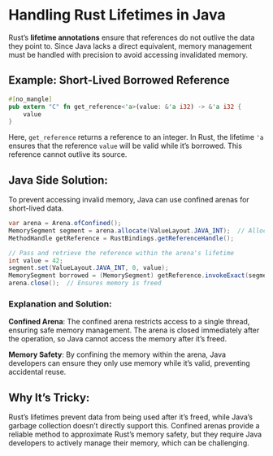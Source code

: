 # Handling Rust Lifetimes in Java

Rust’s **lifetime annotations** ensure that references do not outlive the data they point to. Since Java lacks a direct equivalent, memory management must be handled with precision to avoid accessing invalidated memory.

## Example: Short-Lived Borrowed Reference
```rust
#[no_mangle]
pub extern "C" fn get_reference<'a>(value: &'a i32) -> &'a i32 {
    value
}
```

Here, `get_reference` returns a reference to an integer. In Rust, the lifetime `'a` ensures that the reference `value` will be valid while it’s borrowed. This reference cannot outlive its source.

## Java Side Solution:
To prevent accessing invalid memory, Java can use confined arenas for short-lived data.

```java
var arena = Arena.ofConfined();
MemorySegment segment = arena.allocate(ValueLayout.JAVA_INT);  // Allocate memory for the reference
MethodHandle getReference = RustBindings.getReferenceHandle();

// Pass and retrieve the reference within the arena's lifetime
int value = 42;
segment.set(ValueLayout.JAVA_INT, 0, value);
MemorySegment borrowed = (MemorySegment) getReference.invokeExact(segment);
arena.close();  // Ensures memory is freed
```

### Explanation and Solution:
**Confined Arena**: The confined arena restricts access to a single thread, ensuring safe memory management. The arena is closed immediately after the operation, so Java cannot access the memory after it’s freed.

**Memory Safety**: By confining the memory within the arena, Java developers can ensure they only use memory while it’s valid, preventing accidental reuse.

## Why It’s Tricky:

Rust’s lifetimes prevent data from being used after it’s freed, while Java’s garbage collection doesn’t directly support this. Confined arenas provide a reliable method to approximate Rust’s memory safety, but they require Java developers to actively manage their memory, which can be challenging.

